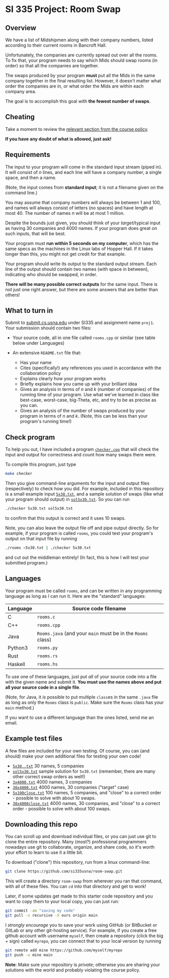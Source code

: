# SI 335 Project: Room Swap

## Overview

We have a list of Midshipmen along with their company numbers, listed
according to their current rooms in Bancroft Hall.

Unfortunately, the companies are currently spread out over all the
rooms. To fix that, your program needs to say which Mids should swap
rooms (in order) so that all the companies are together.

The swaps produced by your program **must** put all the Mids in the same
company together in the final resulting list. However, it doesn't matter
what order the companies are in, or what order the Mids are within each
company area.

The goal is to accomplish this goal with **the fewest number of swaps**.

## Cheating

Take a moment to review the
[relevant section from the course
policy](https://usna.edu/Users/cs/roche/335/resources/policy.php#collaboration).

**If you have any doubt of what is allowed, just ask!**

## Requirements

The input to your program will come in the standard input stream (piped
in). It will consist of *n* lines, and each line will have a company
number, a single space, and then a name.

(Note, the input comes from **standard input**; it is not a filename
given on the command line.)

You may assume that company numbers will always be between 1 and 100,
and names will always consist of letters (no spaces) and have length at
most 40. The number of names *n* will be at most 1 million.

Despite the bounds just given, you should think of your *target*/typical
input as having 30 companies and 4000 names. If your program does great
on such inputs, that will be best.

Your program must **run within 5 seconds on my computer**, which has the
same specs as the machines in the Linux labs of Hopper Hall. If it takes
longer than this, you might not get credit for that example.

Your program should write its output to the standard output stream.
Each line of the output should contain two names (with space in between),
indicating who should be swapped, in order.

**There will be many possible correct outputs** for the same input.
There is not just one right answer, but there are some answers that are
better than others!

## What to turn in

Submit to [submit.cs.usna.edu](https://submit.cs.usna.edu) under SI335
and assignment name `proj1`. Your submission should contain two files:

*   Your source code, all in one file called `rooms.cpp` or similar (see
    table below under Languages)

*   An extensive `README.txt` file that:

    +   Has your name
    +   Cites (specifically!) any references you used in accordance with
        the collaboration policy
    +   Explains clearly how your program works
    +   Briefly explains how you came up with your brilliant idea
    +   Gives an analysis in terms of *n* and *k* (number of companies)
        of the running time of your program. Use what we've learned in
        class like best-case, worst-case, big-Theta, etc, and try to be
        as precise as you can.
    +   Gives an analysis of the number of swaps produced by your
        program in terms of *n* and *k*. (Note, this can be less than
        your program's running time!)

## Check program

To help you out, I have included a program [`checker.cpp`](checker.cpp) that will check
the input and output for correctness and count how many swaps there
were.

To compile this program, just type

```bash
make checker
```

Then you give command-line arguments for the input and output files
(respectively) to check how you did. For example, included in this
repository is a small example input [`5x30.txt`](5x30.txt), and a sample
solution of swaps (like what your program should output) in
[`sol5x30.txt`](sol5x30.txt). So you can run

```bash
./checker 5x30.txt sol5x30.txt
```

to confirm that this output is correct and it uses 10 swaps.

Note, you can also leave the output file off and pipe output directly.
So for example, if your program is called `rooms`, you could test your
program's output on that input file by running

```bash
./rooms <5x30.txt | ./checker 5x30.txt
```

and cut out the middleman entirely! (In fact, this is how I will test
your submitted program.)

## Languages

Your program must be called `rooms`, and can be written in any
programming language as long as I can run it.
Here are the "standard" languages:

Language | Source code filename
-------- | --------------------
C        | `rooms.c`
C++      | `rooms.cpp`
Java     | `Rooms.java` (and your `main` must be in the `Rooms` class)
Python3  | `rooms.py`
Rust     | `rooms.rs`
Haskell  | `rooms.hs`

To use one of these languages, just put *all* of your source code into a
file with the given name and submit it.  **You must use the names above
and put all your source code in a single file**.

(Note, for Java, it *is* possible to put multiple `class`es in the same
`.java` file as long as only the `Rooms` class is `public`. Make sure
the `Rooms` class has your `main` method.)

If you want to use a different language than the ones listed, send me an
email.

## Example test files

A few files are included for your own testing. Of course, you can (and
should) make your own additional files for testing your own code!

*   [`5x30..txt`](5x30.txt) 30 names, 5 companies
*   [`sol5x30.txt`](sol5x30.txt) sample solution for `5x30.txt` (remember, there are
    many other correct swap orders as well!)
*   [`3x4000.txt`](3x4000.txt) 4000 names, 3 companies
*   [`30x4000.txt`](30x4000.txt) 4000 names, 30 companies ("target" case)
*   [`5x100close.txt`](5x100close.txt) 100 names, 5 companies, and
    "close" to a correct order - possible to solve with about 10 swaps.
*   [`30x4000close.txt`](30x4000close.txt) 4000 names, 30 companies, and
    "close" to a correct order - possible to solve with about 100 swaps.

## Downloading this repo

You can scroll up and download individual files, or you can just use
git to clone the entire repository. Many (most?) professional
programmers nowadays use git to collaborate, organize, and share code,
so it's worth your effort to learn to use it a little bit.

To download ("clone") this repository, run from a linux command-line:

```bash
git clone https://github.com/si335usna/room-swap.git
```

This will create a directory `room-swap` from wherever you ran that
command, with all of these files. You can `cd` into that directory and
get to work!

Later, if some updates get made to this starter code repository and you
want to copy them to your local copy, you can just run:

```bash
git commit -am "saving my code"
git pull -s recursive -X ours origin main
```

I *strongly encourage* you to save your work using GitHub (or BitBucket
or GitLab or any other git-hosting service). For example, if you create
a free github account with username `myself`, then create a repository
(click the big + sign) called `myrepo`, you can connect that to your
local version by running

```bash
git remote add mine https://github.com/myself/myrepo
git push -u mine main
```

**Note**: Make sure your repository is *private*; otherwise you are
sharing your solutions with the world and probably violating the course
policy.
